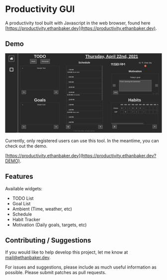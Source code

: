 # Productivity GUI

A productivity tool built with Javascript in the web browser, found here [https://productivity.ethanbaker.dev](https://productivity.ethanbaker.dev). 

## Demo

![Productivity tool interface](./productivity.png)

Currently, only registered users can use this tool. In the meantime, you can check out the demo.

[https://productivity.ethanbaker.dev](https://productivity.ethanbaker.dev?DEMO).

## Features

Available widgets:

* TODO List
* Goal List
* Ambient (Time, weather, etc)
* Schedule
* Habit Tracker
* Motivation (Daily goals, targets, etc)

## Contributing / Suggestions

If you would like to help develop this project, let me know at [mail@ethanbaker.dev](mailto:mail@ethanbaker.dev).

For issues and suggestions, please include as much useful information as possible. Please submit patches as pull requests. 
